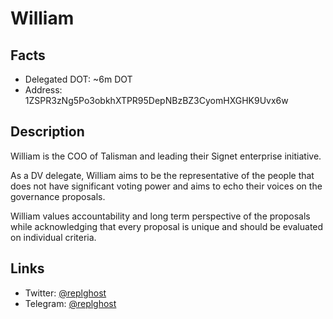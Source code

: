 # William

## Facts
- Delegated DOT: ~6m DOT
- Address: 1ZSPR3zNg5Po3obkhXTPR95DepNBzBZ3CyomHXGHK9Uvx6w

## Description

William is the COO of Talisman and leading their Signet enterprise initiative.

As a DV delegate, William aims to be the representative of the people that does not have significant voting power and aims to echo their voices on the governance proposals.

William values accountability and long term perspective of the proposals while acknowledging that every proposal is unique and should be evaluated on individual criteria.

## Links
- Twitter: [@replghost](https://twitter.com/replghost)
- Telegram: [@replghost](https://t.me/replghost)